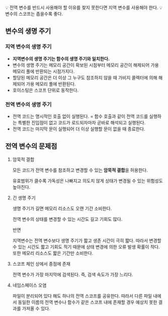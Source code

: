 <aside>
💡 전역 변수를 반드시 사용해야 할 이유를 찾지 못한다면 지역 변수를 사용해야 한다. 
💡 변수의 스코프는 좁을수록 좋다.

</aside>

## 변수의 생명 주기

### 지역 변수의 생명 주기

- **지역변수의 생명 주기는 함수의 생명 주기와 일치한다.**
- 변수의 생명 주기는 메모리 공간이 확보된 시점부터 메모리 공간이 해제되어 가용 메모리 풀에 반환되는 시점가지다.
- 할당된 메모리 공간은 더 이상 그 누구도 참조하지 않을 때 가비지 콜렉터에 의해 해제되어 가용 메모리 풀에 반환된다.
- 호이스팅은 스코프 단위로 동작한다.

### 전역 변수의 생명 주기

- 전역 코드는 명시적인 호출 없이 실행된다.
  = 함수 호출과 같이 전역 코드를 실행하는 특별한 진입점이 없고 코드가 로드되자마자 곧바로 해석되고 실행된다.
- 전역 코드는 마지막 문이 실행되어 더 이상 실행할 문이 없을 때 종료한다.

## 전역 변수의 문제점

1. 암묵적 결합

   모든 코드가 전역 변수를 참조하고 변경할 수 있는 **암묵적 결합**을 허용한다.

   유효범위가 클수록 가독성은 나빠지고 의도치 않게 상태가 변경될 수 있는 위험성도 높아진다.

2. 긴 생명 주기

   생명 주기가 길면 메모리 리소스도 오랜 기간 소비한다.

   전역 변수의 상태를 변경할 수 있는 시간도 길고 기회도 많다.

   반면

   지역변수는 전역 변수보다 생명 주기가 짧고 생존 시간이 극히 짧다. 따라서 변경할 수 있는 시간도 짧고 기회도 적기 때문에 상태 변경에 의한 오류 발생 확률이 작다. 또한 메모리 리소스도 짧은 기간만 소비한다.

3. 스코프 체인 상에서 종점에 존재

   전역 변수가 가장 마지막에 검색된다. 즉, 검색 속도가 가장 느리다.

4. 네임스페이스 오염

   파일이 분리되어 있다 해도 하나의 전역 스코프를 공유한다. 따라서 다른 파일 내에서 동일한 이름의 전역 변수나 함수가 같은 스코프 내에 존재할 경우 예상치 못한 결과를 가져올 수 있다.
